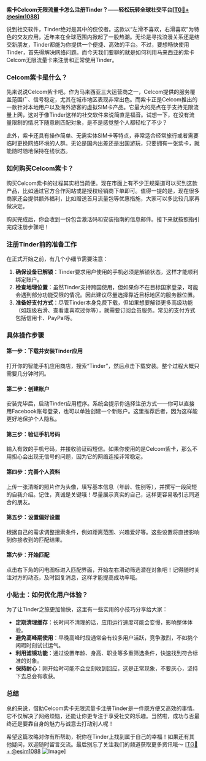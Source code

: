 **紫卡Celcom无限流量卡怎么注册Tinder？——轻松玩转全球社交平台[[TG💪+ @esim1088](https://t.me/s/esim1088)]**

说到社交软件，Tinder绝对是其中的佼佼者。这款以“左滑不喜欢，右滑喜欢”为特色的交友应用，近年来在全球范围内掀起了一股热潮。无论是寻找浪漫关系还是结交新朋友，Tinder都能为你提供一个便捷、高效的平台。不过，要想畅快使用Tinder，首先得解决网络问题。而今天我们要聊的就是如何利用马来西亚的紫卡Celcom无限流量卡来注册和正常使用Tinder。

### Celcom紫卡是什么？

先来说说Celcom紫卡吧。作为马来西亚三大运营商之一，Celcom提供的服务覆盖范围广、信号稳定，尤其在城市地区表现非常出色。而紫卡正是Celcom推出的一款针对本地用户以及海外游客的虚拟SIM卡产品。它最大的亮点在于支持无限流量上网，这对于像Tinder这样的社交软件来说简直是福音。试想一下，在没有流量限制的情况下随意刷匹配对象，是不是感觉整个人都轻松了不少？

此外，紫卡还具有操作简单、无需实体SIM卡等特点，非常适合经常旅行或者需要临时更换网络环境的人群。无论是国内出差还是出国游玩，只要拥有一张紫卡，就能随时随地保持在线状态。

### 如何购买Celcom紫卡？

购买Celcom紫卡的过程其实相当简便。现在市面上有不少正规渠道可以买到这款产品，比如通过官方合作网站或是授权经销商下单即可。值得一提的是，现在很多商家还会提供额外福利，比如赠送首月流量包等优惠措施，大家可以多比较几家再做决定。

购买完成后，你会收到一份包含激活码和安装指南的信息邮件。接下来就按照指引完成注册步骤吧！

### 注册Tinder前的准备工作

在正式开始之前，有几个小细节需要注意：

1. **确保设备已解锁**：Tinder要求用户使用的手机必须是解锁状态，这样才能顺利绑定账户。
2. **检查地理位置**：虽然Tinder支持跨国使用，但如果你不在目标国家登录，可能会遇到部分功能受限的情况。因此建议尽量选择靠近目标地区的服务器位置。
3. **准备好支付方式**：尽管Tinder本身免费下载，但如果想要解锁更多高级功能（如超级右滑、查看谁喜欢过你等），就需要订阅会员服务。常见的支付方式包括信用卡、PayPal等。

### 具体操作步骤

#### 第一步：下载并安装Tinder应用
打开你的智能手机应用商店，搜索“Tinder”，然后点击下载安装。整个过程大概只需要几分钟时间。

#### 第二步：创建账户
安装完毕后，启动Tinder应用程序。系统会提示你选择注册方式——你可以直接用Facebook账号登录，也可以单独创建一个新账户。这里推荐后者，因为这样能更好地保护个人隐私。

#### 第三步：验证手机号码
输入有效的手机号码，并接收验证码短信。如果你使用的是Celcom紫卡，那么不用担心会出现无信号的问题，因为它的网络连接非常稳定。

#### 第四步：完善个人资料
上传一张清晰的照片作为头像，填写基本信息（年龄、性别等），并撰写一段简短的自我介绍。记住，真诚是关键哦！尽量展示真实的自己，这样更容易吸引志同道合的朋友。

#### 第五步：设置偏好设置
根据自己的需求调整搜索条件，例如距离范围、兴趣爱好等。这些设置将直接影响到你接收到的匹配结果。

#### 第六步：开始匹配
点击右下角的闪电图标进入匹配界面，开始左右滑动筛选潜在对象吧！记得随时关注对方的动态，及时回复消息，这样才能提高成功率哦。

### 小贴士：如何优化用户体验？

为了让Tinder之旅更加愉快，这里有一些实用的小技巧分享给大家：

- **定期清理缓存**：长时间不清理的话，应用运行速度可能会变慢，影响整体体验。
- **避免高峰期使用**：早晚高峰时段通常会有较多用户活跃，竞争激烈，不如挑个闲暇时刻试试运气。
- **利用滤镜功能**：通过设置年龄、身高、职业等多重筛选条件，快速找到符合标准的对象。
- **保持耐心**：刚开始时可能不会立刻收到回应，这是正常现象，不要灰心，坚持下去总会有收获。

### 总结

总的来说，借助Celcom紫卡无限流量卡注册Tinder是一件既方便又高效的事情。它不仅解决了网络烦恼，还能让你更专注于享受社交的乐趣。当然啦，成功与否最终还是要靠自身的魅力与诚意去打动别人呢！

希望这篇攻略对你有所帮助，祝你在Tinder上找到属于自己的幸福！如果还有其他疑问，欢迎随时留言交流。最后别忘了关注我们的频道获取更多资讯哦～ [[TG💪+ @esim1088](https://t.me/s/esim1088) ![Image](https://i.postimg.cc/4NQfJmqS/Snipaste-2025-05-13-00-14-12.png)]